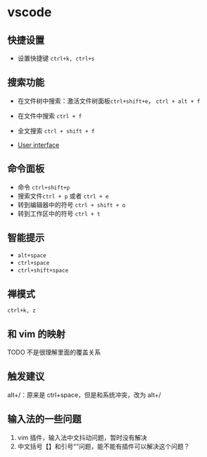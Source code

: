 # vscode

## 快捷设置

- 设置快捷键 `ctrl+k, ctrl+s`

## 搜索功能

- 在文件树中搜索：激活文件树面板`ctrl+shift+e`， `ctrl + alt + f`
- 在文件中搜索 `ctrl + f`
- 全文搜索 `ctrl + shift + f`

- [User interface](https://code.visualstudio.com/docs/getstarted/userinterface#_advanced-tree-navigation)

## 命令面板

- 命令 `ctrl+shift+p`
- 搜索文件`ctrl + p` 或者 `ctrl + e`
- 转到编辑器中的符号 `ctrl + shift + o`
- 转到工作区中的符号 `ctrl + t`

## 智能提示

- `alt+space`
- `ctrl+space`
- `ctrl+shift+space`

## 禅模式

`ctrl+k, z`

## 和 vim 的映射

TODO 不是很理解里面的覆盖关系

## 触发建议

alt+/：原来是 ctrl+space，但是和系统冲突，改为 alt+/

## 输入法的一些问题

1. vim 插件，输入法中文抖动问题，暂时没有解决
2. 中文括号【】和引号“”问题，能不能有插件可以解决这个问题？
